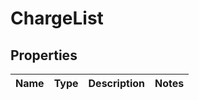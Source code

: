 # ChargeList

## Properties
Name | Type | Description | Notes
------------ | ------------- | ------------- | -------------
